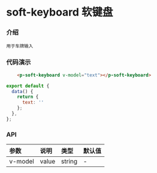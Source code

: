 # soft-keyboard 软键盘

### 介绍
```
用于车牌输入
```

### 代码演示

``` html
    <p-soft-keyboard v-model="text"></p-soft-keyboard>
```
``` js
export default {
  data() {
    return {
      text: ''
    };
  },
};
```

### API
<div class="card">

| 参数                | 说明                | 类型 | 默认值 |
| :-------------------| :------------------ | :--- | :----- |
| v-model             | value               | string| -     |




</div>

